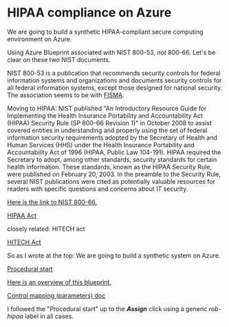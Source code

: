 # HIPAA compliance on Azure


We are going to build a synthetic HIPAA-compliant secure computing environment on Azure. 


Using Azure Blueprint associated with NIST 800-53, *not* 800-66. Let's be clear on these two NIST documents.


NIST 800-53 is a publication that recommends security controls for federal information systems and organizations and documents 
security controls for all federal information systems, except those designed for national security. The association seems
to be with [FISMA](https://en.wikipedia.org/wiki/Federal_Information_Security_Management_Act_of_2002). 


Moving to HIPAA: 
NIST published "An Introductory Resource Guide for Implementing the Health Insurance Portability and Accountability Act (HIPAA) 
Security Rule (SP 800-66 Revision 1)" in October 2008 to assist covered entities in understanding and properly using the set of
federal information security requirements adopted by the Secretary of Health and Human Services (HHS) under the 
Health Insurance Portability and Accountability Act of 1996 (HIPAA, Public Law 104-191). HIPAA required the Secretary to adopt, 
among other standards, security standards for certain health information. These standards, known as the HIPAA Security Rule, 
were published on February 20, 2003. In the preamble to the Security Rule, 
several NIST publications were cited as potentially valuable resources for readers with specific questions and concerns 
about IT security.


[Here is the link to NIST 800-66.](http://csrc.nist.gov/publications/nistpubs/800-66-Rev1/SP-800-66-Revision1.pdf)


[HIPAA Act](https://en.wikipedia.org/wiki/Health_Insurance_Portability_and_Accountability_Act)


closely related: HITECH act


[HITECH Act](https://en.wikipedia.org/wiki/Health_Information_Technology_for_Economic_and_Clinical_Health_Act)


So as I wrote at the top: We are going to build a synthetic system on Azure. 


[Procedural start](https://docs.microsoft.com/en-us/azure/governance/blueprints/samples/nist-sp-800-53-rev4/deploy)


[Here is an overview of this blueprint.](https://docs.microsoft.com/en-us/azure/governance/blueprints/samples/nist-sp-800-53-rev4/index)


[Control mapping (parameters) doc](https://docs.microsoft.com/en-us/azure/governance/blueprints/samples/nist-sp-800-53-rev4/control-mapping)


I followed the "Procedural start" up to the ***Assign*** click using a generic *rob-hipaa* label in all cases. 
